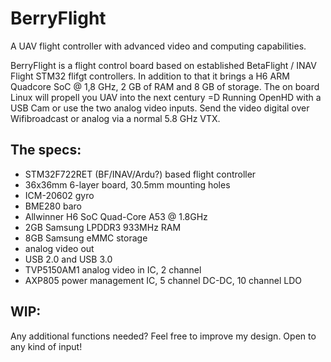 # BerryFlight
A UAV flight controller with advanced video and computing capabilities.

BerryFlight is a flight control board based on established BetaFlight / INAV Flight STM32 flifgt controllers. 
In addition to that it brings a H6 ARM Quadcore SoC @ 1,8 GHz, 2 GB of RAM and 8 GB of storage.
The on board Linux will propell you UAV into the next century =D
Running OpenHD with a USB Cam or use the two analog video inputs. 
Send the video digital over Wifibroadcast or analog via a normal 5.8 GHz VTX.

## The specs:
- STM32F722RET (BF/INAV/Ardu?) based flight controller
- 36x36mm 6-layer board, 30.5mm mounting holes
- ICM-20602 gyro
- BME280 baro
- Allwinner H6 SoC Quad-Core A53 @ 1.8GHz
- 2GB Samsung LPDDR3 933MHz RAM
- 8GB Samsung eMMC storage
- analog video out
- USB 2.0 and USB 3.0
- TVP5150AM1 analog video in IC, 2 channel
- AXP805 power management IC, 5 channel DC-DC, 10 channel LDO

## WIP:
Any additional functions needed?
Feel free to improve my design.
Open to any kind of input!
